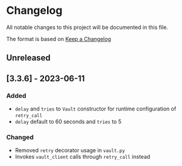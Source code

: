 # Changelog

All notable changes to this project will be documented in this file.

The format is based on [Keep a Changelog](https://keepachangelog.com/en/1.0.0/)

## Unreleased

## [3.3.6] - 2023-06-11

### Added
- `delay` and `tries` to `Vault` constructor for runtime configuration of `retry_call`
- `delay` default to 60 seconds and `tries` to 5

### Changed
- Removed `retry` decorator usage in `vault.py`
- Invokes `vault_client` calls through `retry_call` instead





